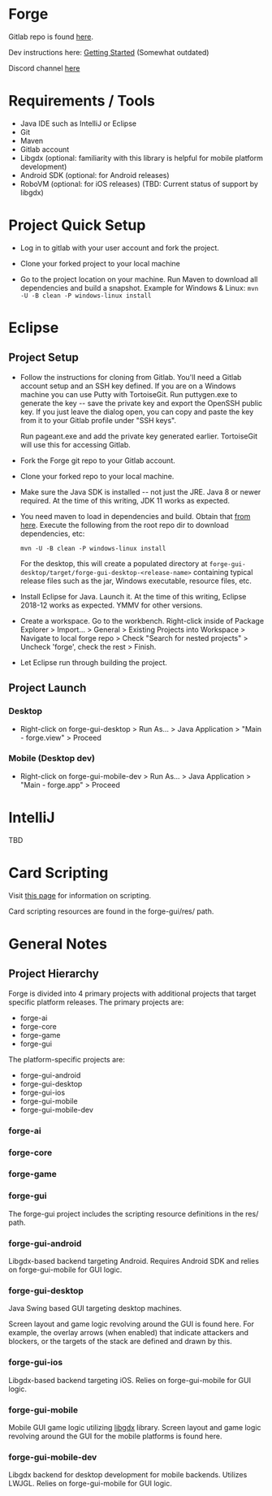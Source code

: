 # Forge

Gitlab repo is found [here](https://git.cardforge.org/core-developers/forge).

Dev instructions here: [Getting Started](https://www.slightlymagic.net/wiki/Forge:How_to_Get_Started_Developing_Forge) (Somewhat outdated)

Discord channel [here](https://discordapp.com/channels/267367946135928833/267742313390931968)

# Requirements / Tools

- Java IDE such as IntelliJ or Eclipse
- Git
- Maven
- Gitlab account
- Libgdx (optional: familiarity with this library is helpful for mobile platform development)
- Android SDK (optional: for Android releases)
- RoboVM (optional: for iOS releases) (TBD: Current status of support by libgdx)

# Project Quick Setup

- Log in to gitlab with your user account and fork the project.

- Clone your forked project to your local machine

- Go to the project location on your machine.  Run Maven to download all dependencies and build a snapshot.  Example for Windows & Linux: `mvn -U -B clean -P windows-linux install`

# Eclipse

## Project Setup

- Follow the instructions for cloning from Gitlab.  You'll need a Gitlab account setup and an SSH key defined.  If you are on a
  Windows machine you can use Putty with TortoiseGit.  Run puttygen.exe to generate the key -- save the private key and export
  the OpenSSH public key.  If you just leave the dialog open, you can copy and paste the key from it to your Gitlab profile under
  "SSH keys".
   
  Run pageant.exe and add the private key generated earlier.  TortoiseGit will use this for accessing Gitlab.
   
- Fork the Forge git repo to your Gitlab account.

- Clone your forked repo to your local machine.

- Make sure the Java SDK is installed -- not just the JRE.  Java 8 or newer required.  At the time of this writing, JDK 11 works as expected.

- You need maven to load in dependencies and build.  Obtain that [from here](https://maven.apache.org/download.cgi). Execute the following from the root repo dir to download dependencies, etc:

    `mvn -U -B clean -P windows-linux install`
    
  For the desktop, this will create a populated directory at `forge-gui-desktop/target/forge-gui-desktop-<release-name>` containing typical release files such as the jar, Windows executable, resource files, etc.

- Install Eclipse for Java.  Launch it.  At the time of this writing, Eclipse 2018-12 works as expected.  YMMV for other versions.

- Create a workspace.  Go to the workbench.  Right-click inside of Package Explorer > Import... > General > Existing Projects into Workspace > Navigate to local forge repo >
  Check "Search for nested projects" > Uncheck 'forge', check the rest > Finish.
  
- Let Eclipse run through building the project.

## Project Launch

### Desktop

- Right-click on forge-gui-desktop > Run As... > Java Application > "Main - forge.view" > Proceed

### Mobile (Desktop dev)

- Right-click on forge-gui-mobile-dev > Run As... > Java Application > "Main - forge.app" > Proceed
  
# IntelliJ

TBD  

# Card Scripting

Visit [this page](https://www.slightlymagic.net/wiki/Forge_API) for information on scripting.

Card scripting resources are found in the forge-gui/res/ path.

# General Notes

## Project Hierarchy

Forge is divided into 4 primary projects with additional projects that target specific platform releases.  The primary projects are:

- forge-ai
- forge-core
- forge-game
- forge-gui

The platform-specific projects are:

- forge-gui-android
- forge-gui-desktop
- forge-gui-ios
- forge-gui-mobile
- forge-gui-mobile-dev

### forge-ai

### forge-core

### forge-game

### forge-gui

The forge-gui project includes the scripting resource definitions in the res/ path.

### forge-gui-android

Libgdx-based backend targeting Android.  Requires Android SDK and relies on forge-gui-mobile for GUI logic.

### forge-gui-desktop

Java Swing based GUI targeting desktop machines.  

Screen layout and game logic revolving around the GUI is found here.  For example, the overlay arrows (when enabled) that indicate attackers and blockers, or the targets of the stack are defined and drawn by this.

### forge-gui-ios

Libgdx-based backend targeting iOS.  Relies on forge-gui-mobile for GUI logic.

### forge-gui-mobile

Mobile GUI game logic utilizing [libgdx](https://libgdx.badlogicgames.com/) library.  Screen layout and game logic revolving around the GUI for the mobile platforms is found here.

### forge-gui-mobile-dev

Libgdx backend for desktop development for mobile backends.  Utilizes LWJGL.  Relies on forge-gui-mobile for GUI logic.
 
